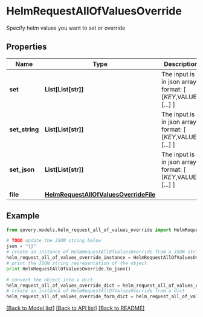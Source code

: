 # HelmRequestAllOfValuesOverride

Specify helm values you want to set or override 

## Properties
Name | Type | Description | Notes
------------ | ------------- | ------------- | -------------
**set** | **List[List[str]]** | The input is in json array format: [ [$KEY,$VALUE], [...] ] | [optional] 
**set_string** | **List[List[str]]** | The input is in json array format: [ [$KEY,$VALUE], [...] ] | [optional] 
**set_json** | **List[List[str]]** | The input is in json array format: [ [$KEY,$VALUE], [...] ] | [optional] 
**file** | [**HelmRequestAllOfValuesOverrideFile**](HelmRequestAllOfValuesOverrideFile.md) |  | [optional] 

## Example

```python
from qovery.models.helm_request_all_of_values_override import HelmRequestAllOfValuesOverride

# TODO update the JSON string below
json = "{}"
# create an instance of HelmRequestAllOfValuesOverride from a JSON string
helm_request_all_of_values_override_instance = HelmRequestAllOfValuesOverride.from_json(json)
# print the JSON string representation of the object
print HelmRequestAllOfValuesOverride.to_json()

# convert the object into a dict
helm_request_all_of_values_override_dict = helm_request_all_of_values_override_instance.to_dict()
# create an instance of HelmRequestAllOfValuesOverride from a dict
helm_request_all_of_values_override_form_dict = helm_request_all_of_values_override.from_dict(helm_request_all_of_values_override_dict)
```
[[Back to Model list]](../README.md#documentation-for-models) [[Back to API list]](../README.md#documentation-for-api-endpoints) [[Back to README]](../README.md)


